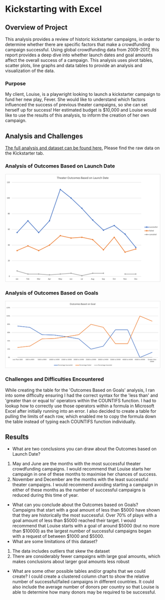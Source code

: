 # Kickstarting with Excel

## Overview of Project
This analysis provides a review of historic kickstarter campaigns, in order to determine whether there are specific factors that make a crowdfunding campaign successful. Using global crowdfunding data from 2009-2017, this report provides a deep dive into whether launch dates and goal amounts affect the overall success of a campaign. This analysis uses pivot tables, scatter plots, line graphs and data tables to provide an analysis and visualization of the data.
### Purpose
My client, Louise, is a playwright looking to launch a kickstarter campaign to fund her new play, Fever. She would like to understand which factors influenced the success of previous theater campaigns, so she can set herself up for success! Her estimated budget is $10,000 and Louise would like to use the results of this analysis, to inform the creation of her own campaign.
## Analysis and Challenges

[The full analysis and dataset can be found here.](https://github.com/luke-c-newell/kickstarter-analysis/blob/master/Kickstarter_Challenge.xlsx.zip) Please find the raw data on the Kickstarter tab.
### Analysis of Outcomes Based on Launch Date
![alt text](https://github.com/luke-c-newell/kickstarter-analysis/blob/master/resources/Theater_Outcomes_vs_Launch.png "Outcomes Based on Launch Date")
### Analysis of Outcomes Based on Goals
![alt text](https://github.com/luke-c-newell/kickstarter-analysis/blob/master/resources/Outcomes_vs_Goals.png "Outcomes Based on Goals")
### Challenges and Difficulties Encountered
While creating the table for the 'Outcomes Based on Goals' analysis, I ran into some difficulty ensuring I had the correct syntax for the 'less than' and 'greater than or equal to' operators within the COUNTIFS function. I had to lookup how to correctly use those operators within a formula in Microsoft Excel after initially running into an error.  I also decided to create a table for pulling the limits of each row, which enabled me to copy the formula down the table instead of typing each COUNTIFS function individually.
## Results
- What are two conclusions you can draw about the Outcomes based on Launch Date?
1. May and June are the months with the most successful theater crowdfunding campaigns. I would recommend that Louise starts her campaign in one of these months to maximise her chances of success.
2. November and December are the months with the least successful theater campaigns. I would recommend avoiding starting a campaign in either of these months as the number of successful campaigns is reduced during this time of year.
- What can you conclude about the Outcomes based on Goals?
Campaigns that start with a goal amount of less than $5000 have shown that they are historically the most successful. Over 70% of plays with a goal amount of less than $5000 reached their target. I would recommend that Louise starts with a goal of around $5000 (but no more than $10000) as the largest number of successful campaigns began with a request of between $1000 and $5000.
- What are some limitations of this dataset?
1. The data includes outliers that skew the dataset
2. There are considerably fewer campaigns with large goal amounts, which makes conclusions about larger goal amounts less robust
- What are some other possible tables and/or graphs that we could create?
I could create a clustered column chart to show the relative number of successful/failed campaigns in different countries. It could also include the average number of donors per country so that Louise is able to determine how many donors may be required to be successful.
